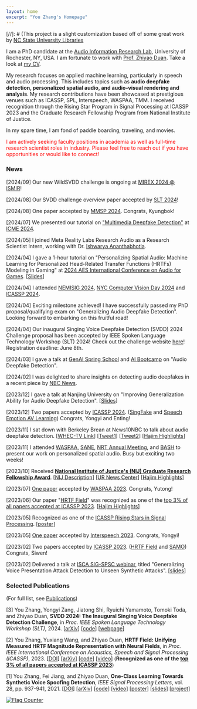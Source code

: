 ```yaml
---
layout: home
excerpt: "You Zhang's Homepage"
---
```


[//]: # (This project is a slight customization based off of some great work by [NC State University Libraries](https://www.lib.ncsu.edu/. )

I am a PhD candidate at the [Audio Information Research Lab](https://labsites.rochester.edu/air/), University of Rochester, NY, USA. I am fortunate to work with [Prof. Zhiyao Duan](https://hajim.rochester.edu/ece/sites/zduan/). Take a look at [my CV](./You_Neil_Zhang_CV_2024_Oct.pdf).

My research focuses on applied machine learning, particularly in speech and audio processing.
This includes topics such as **audio deepfake detection, personalized spatial audio, and audio-visual rendering and analysis**. My research contributions have been showcased at prestigious venues such as ICASSP, SPL, Interspeech, WASPAA, TMM. I received recognition through the Rising Star Program in Signal Processing at ICASSP 2023 and the Graduate Research Fellowship Program from National Institute of Justice.

In my spare time, I am fond of paddle boarding, traveling, and movies.

<!-- If you are interested in my research or would like to collaborate with me, you are welcome to email me. -->

<span style="color:red">I am actively seeking faculty positions in academia as well as full-time research scientist roles in industry. Please feel free to reach out if you have opportunities or would like to connect!</span>


### News
[2024/09] Our new WildSVDD challenge is ongoing at [MIREX 2024 @ ISMIR](https://www.music-ir.org/mirex/wiki/2024:Singing_Voice_Deepfake_Detection)! 

[2024/08] Our SVDD challenge overview paper accepted by [SLT 2024](https://2024.ieeeslt.org/)! 

[2024/08] One paper accepted by [MMSP 2024](https://attend.ieee.org/mmsp-2024/). Congrats, Kyungbok! 

[2024/07] We presented our tutorial on ["Multimedia Deepfake Detection"](https://github.com/yzyouzhang/Awesome-Multimedia-Deepfake-Detection) at [ICME 2024](https://2024.ieeeicme.org/).

[2024/05] I joined Meta Reality Labs Research Audio as a Research Scientist Intern, working with Dr. [Ishwarya Ananthabhotla](https://www.ishwarya.me/).

[2024/04] I gave a 1-hour tutorial on "Personalizing Spatial Audio: Machine Learning for Personalized Head-Related Transfer Functions (HRTFs) Modeling in Gaming" at [2024 AES International Conference on Audio for Games](https://aes2.org/events-calendar/2024-aes-6th-international-conference-on-audio-for-games/). [[Slides](./resources/Personalizing_Spatial_Audio_Machine_Learning_for_Personalized_Head-Related_Transfer_Functions_(HRTFs)_Modeling_in_Gaming.pdf)]

[2024/04] I attended [NEMISIG 2024](https://2024.nemisig.net/), [NYC Computer Vision Day 2024](https://cs.nyu.edu/~fouhey/NYCVision2024/) and [ICASSP 2024](https://2024.ieeeicassp.org/).

[2024/04] Exciting milestone achieved! I have successfully passed my PhD proposal/qualifying exam on "Generalizing Audio Deepfake Detection". Looking forward to embarking on this fruitful road!

[2024/04] Our inaugural Singing Voice Deepfake Detection (SVDD) 2024 Challenge proposal has been accepted by IEEE Spoken Language Technology Workshop (SLT) 2024! Check out the challenge website [here](https://challenge.singfake.org/)! Registration deadline: June 8th.

[2024/03] I gave a talk at [GenAI Spring School](https://aihouse.org.ua/en/event/generative-ai-spring-school/) and [AI Bootcamp](https://www.meetup.com/5b95b105-bc24-49fb-b4f8-9ddfcb5db0ff/events/299933650/) on "Audio Deepfake Detection".

[2024/02] I was delighted to share insights on detecting audio deepfakes in a recent piece by [NBC News](https://www.nbcnews.com/tech/misinformation/ai-generated-audio-detect-tool-model-rcna136634).

[2023/12] I gave a talk at Nanjing University on "Improving Generalization Ability for Audio Deepfake Detection". [[Slides](./resources/Improving_Generalization_Ability_for_Audio_Deepfake_Detection_20231228_Nanjing_University.pdf)]

[2023/12] Two papers accepted by [ICASSP 2024](2024.ieeeicassp.org). ([SingFake]() and [Speech Emotion AV Learning](https://arxiv.org/abs/2311.14816)) Congrats, Yongyi and Enting! 

[2023/11] I sat down with Berkeley Brean at News10NBC to talk about audio deepfake detection. [[WHEC-TV Link](https://www.whec.com/investigations/news10nbc-investigates-heres-what-happened-when-we-did-a-deep-fake-on-berkeley-breans-voice/)] [[Tweet1](https://twitter.com/whec_bbrean/status/1730299267544236042)] [[Tweet2](https://twitter.com/whec_bbrean/status/1730313761574055959)] [[Hajim Highlights](https://www.rochester.edu/communications/newsletters/hajim/hajim-highlights-1204/)]

[2023/11] I attended [WASPAA](https://waspaa.com/), [SANE](https://www.saneworkshop.org/sane2023/), [NRT Annual Meeting](https://nrt.asu.edu/nsf-annual-meeting/), and [BASH](https://binaural.and.spatialhearing.org/) to present our work on personalized spatial audio. Busy but exciting two weeks!

[2023/10] Received [**National Institute of Justice's (NIJ) Graduate Research Fellowship Award**](https://nij.ojp.gov/funding/fellowships/graduate-research-fellowship-program). [[NIJ Description](https://nij.ojp.gov/funding/awards/15pnij-23-gg-01933-ress)] [[UR News Center](https://www.rochester.edu/newscenter/audio-deepfake-detective-developing-new-sleuthing-techniques-573482/)] [[Hajim Highlights](https://www.rochester.edu/communications/newsletters/hajim/hajim-highlights-1113/)]

[2023/07] [One paper](https://ieeexplore.ieee.org/document/10248178) accepted by [WASPAA 2023](https://waspaa.com/). Congrats, Yutong!

[2023/06] Our paper "[HRTF Field](https://ieeexplore.ieee.org/document/10095801)" was recognized as one of the [top 3% of all papers accepted at ICASSP 2023](https://2023.ieeeicassp.org/top-3-percent-paper-recognitions/). [[Hajim Highlights](https://www.rochester.edu/communications/newsletters/hajim/620222/)]

[2023/05] Recognized as one of the [ICASSP Rising Stars in Signal Processing](https://2023.ieeeicassp.org/rising-stars-workshop). [[poster](./resources/ICASSP2023_Rising_Star_Neil_final.pdf)]


<!-- <details>


<summary>More archived news.</summary> -->


[2023/05] [One paper](https://www.isca-speech.org/archive/interspeech_2023/zang23_interspeech.html) accepted by [Interspeech 2023](https://www.interspeech2023.org/). Congrats, Yongyi!


[2023/02] Two papers accepted by [ICASSP 2023](https://2023.ieeeicassp.org/). ([HRTF Field](https://arxiv.org/abs/2210.15196) and [SAMO](https://arxiv.org/abs/2211.02718)) Congrats, Siwen!


[2023/02] Delivered a talk at [ISCA SIG-SPSC webinar](https://www.spsc-sig.org/webinar), titled "Generalizing Voice Presentation Attack Detection to Unseen Synthetic Attacks". [[slides](https://www.spsc-sig.org/sites/default/files/2023-02/SPSC-Webinar-GeneralizingVoicePresentationAttackDetection-20230206.pdf)]


<!-- </details> -->


### Selected Publications
(For full list, see [Publications](https://yzyouzhang.com/research/))

[3] You Zhang, Yongyi Zang, Jiatong Shi, Ryuichi Yamamoto, Tomoki Toda, and Zhiyao Duan,
**SVDD 2024: The Inaugural Singing Voice Deepfake Detection Challenge**, in *Proc. IEEE Spoken Language Technology Workshop (SLT)*, 2024. 
[[arXiv](https://arxiv.org/abs/2408.16132)] [[code](https://github.com/SVDDChallenge)]  [[webpage](https://main.singfake.org/)] 

[2] You Zhang, Yuxiang Wang, and Zhiyao Duan,
**HRTF Field: Unifying Measured HRTF Magnitude Representation with Neural Fields**, in *Proc. IEEE International Conference on Acoustics, Speech and Signal Processing (ICASSP)*, 2023. 
[[DOI](https://ieeexplore.ieee.org/document/10095801)] [[arXiv](https://arxiv.org/abs/2210.15196)] [[code](https://github.com/yzyouzhang/hrtf_field)] [[video](https://youtu.be/HoQg8YzX1jg)]  (**Recognized as one of the [top 3% of all papers accepted at ICASSP 2023](https://drive.google.com/file/d/1qTDdwqGuenJsZZoyFD2uBh_t6QUt0PPE/view?usp=sharing)**)

[1] You Zhang, Fei Jiang, and Zhiyao Duan, 
**One-Class Learning Towards Synthetic Voice Spoofing Detection**, 
*IEEE Signal Processing Letters*, 
vol. 28, pp. 937-941, 2021.
[[DOI](https://ieeexplore.ieee.org/document/9417604)] [[arXiv](https://arxiv.org/abs/2010.13995)] [[code](https://github.com/yzyouzhang/AIR-ASVspoof)] 
[[video](https://www.youtube.com/watch?v=pX9aq8CaIvk)] [[poster](https://labsites.rochester.edu/air/publications/ICASSP2022Poster_Neil.pdf)] [[slides](https://labsites.rochester.edu/air/publications/ICASSP2022Slides_Neil.pdf)] [[project](https://labsites.rochester.edu/air/projects/asvspoof.html)]


<!-- [3] Sefik Emre Eskimez, You Zhang, and Zhiyao Duan, **Speech Driven Talking Face Generation From a Single Image and an Emotion Condition**, *IEEE Transactions on Multimedia*, vol. 24, pp. 3480-3490, 2022. 
[[DOI](https://ieeexplore.ieee.org/document/9496264)] [[arXiv](https://arxiv.org/abs/2008.03592)] [[code](https://github.com/eeskimez/emotalkingface)] [[project](https://labsites.rochester.edu/air/projects/tfaceemo.html)] -->



<!-- # COMMENT EXPLAINING THIS PAGE -- 
[2] You Zhang, Ge Zhu, Fei Jiang, and Zhiyao Duan, <strong>An Empirical Study on Channel Effects for Synthetic Voice Spoofing Countermeasure Systems</strong>, in <em>Proc. Interspeech 2021</em>, pp. 4309-4313, 2021. &lt;<a href="https://www.isca-speech.org/archive/pdfs/interspeech_2021/zhang21ea_interspeech.pdf">pdf</a>&gt; &lt;<a href="https://www.isca-speech.org/archive/interspeech_2021/zhang21ea_interspeech.html">link</a>&gt; &lt;<a href="https://github.com/yzyouzhang/Empirical-Channel-CM">code</a>&gt; &lt;<a href="https://www.youtube.com/watch?v=t6qtehKer6w">video</a>&gt; &lt;<a href="https://labsites.rochester.edu/air/publications/Zhang21channel_slides.pdf">slides</a>&gt; </p>
-->

<a href="https://info.flagcounter.com/w1Wy"><img src="https://s11.flagcounter.com/count2/w1Wy/bg_FFFFFF/txt_000000/border_CCCCCC/columns_8/maxflags_48/viewers_0/labels_0/pageviews_0/flags_0/percent_0/" alt="Flag Counter" border="0"></a>


  
